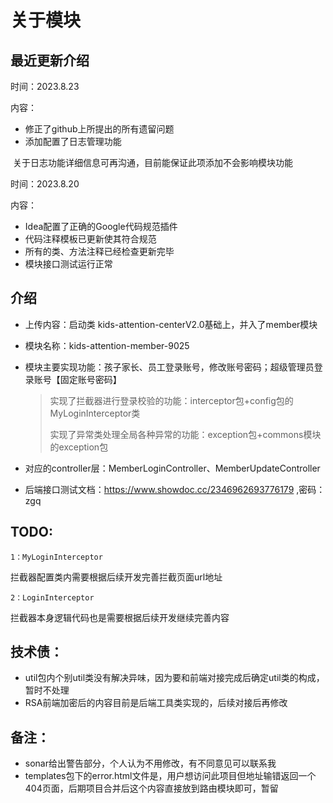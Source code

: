 # 关于模块

## 最近更新介绍

时间：2023.8.23

内容：

- 修正了github上所提出的所有遗留问题
- 添加配置了日志管理功能

​		关于日志功能详细信息可再沟通，目前能保证此项添加不会影响模块功能

时间：2023.8.20

内容：

- Idea配置了正确的Google代码规范插件
- 代码注释模板已更新使其符合规范
- 所有的类、方法注释已经检查更新完毕
- 模块接口测试运行正常

## 介绍

- 上传内容：启动类 kids-attention-centerV2.0基础上，并入了member模块 

- 模块名称：kids-attention-member-9025

- 模块主要实现功能：孩子家长、员工登录账号，修改账号密码；超级管理员登录账号【固定账号密码】

  > 实现了拦截器进行登录校验的功能：interceptor包+config包的MyLoginInterceptor类
  >
  > 实现了异常类处理全局各种异常的功能：exception包+commons模块的exception包

- 对应的controller层：MemberLoginController、MemberUpdateController

- 后端接口测试文档：https://www.showdoc.cc/2346962693776179 ,密码：zgq

## TODO:

```
1：MyLoginInterceptor
```

拦截器配置类内需要根据后续开发完善拦截页面url地址

```
2：LoginInterceptor
```

拦截器本身逻辑代码也是需要根据后续开发继续完善内容

## 技术债：

- util包内个别util类没有解决异味，因为要和前端对接完成后确定util类的构成，暂时不处理
- RSA前端加密后的内容目前是后端工具类实现的，后续对接后再修改

## 备注：

- sonar给出警告部分，个人认为不用修改，有不同意见可以联系我
- templates包下的error.html文件是，用户想访问此项目但地址输错返回一个404页面，后期项目合并后这个内容直接放到路由模块即可，暂留

